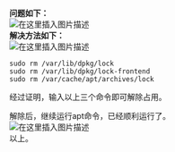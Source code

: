 






**问题如下：**  
 ![在这里插入图片描述](https://img-blog.csdnimg.cn/20210623092712771.png)  
 **解决方法如下：**  
 ![在这里插入图片描述](https://img-blog.csdnimg.cn/2021062309282817.png)



```
sudo rm /var/lib/dpkg/lock
sudo rm /var/lib/dpkg/lock-frontend
sudo rm /var/cache/apt/archives/lock

```

经过证明，输入以上三个命令即可解除占用。


解除后，继续运行apt命令，已经顺利运行了。  
 ![在这里插入图片描述](https://img-blog.csdnimg.cn/20210623092959684.png?x-oss-process=image/watermark,type_ZmFuZ3poZW5naGVpdGk,shadow_10,text_aHR0cHM6Ly9ibG9nLmNzZG4ubmV0L3FxXzQwMzQ0Nzkw,size_16,color_FFFFFF,t_70)  
 以上。





